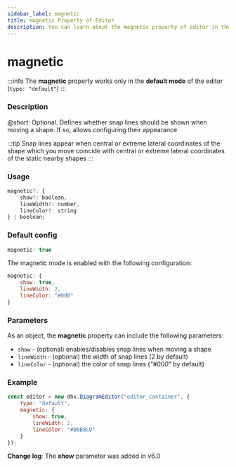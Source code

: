 ```yaml
---
sidebar_label: magnetic
title: magnetic Property of Editor
description: You can learn about the magnetic property of editor in the documentation of the DHTMLX JavaScript Diagram library. Browse developer guides and API reference, try out code examples and live demos, and download a free 30-day evaluation version of DHTMLX Diagram.
---
```


# magnetic

:::info
The **magnetic** property works only in the **default mode** of the editor (`type: "default"`)
:::

### Description

@short: Optional. Defines whether snap lines should be shown when moving a shape. If so, allows configuring their appearance

:::tip
Snap lines appear when central or extreme lateral coordinates of the shape which you move coincide with central or extreme lateral coordinates of the static nearby shapes
:::

### Usage

~~~jsx
magnetic?: {
    show?: boolean,
    lineWidth?: number,
    lineColor?: string
} | boolean;
~~~

### Default config

~~~jsx
magnetic: true 
~~~

The magnetic mode is enabled with the following configuration:

~~~jsx
magnetic: {
    show: true,
    lineWidth: 2,
    lineColor: "#000"
}
~~~

### Parameters

As an object, the **magnetic** property can include the following parameters:

- `show` - (optional) enables/disables snap lines when moving a shape
- `lineWidth` - (optional) the width of snap lines (2 by default)
- `lineColor` - (optional) the color of snap lines (*"#000"* by default)

### Example

~~~jsx {3-7}
const editor = new dhx.DiagramEditor("editor_container", {
    type: "default",
    magnetic: {
        show: true,
        lineWidth: 2,
        lineColor: "#B0B8CD"
    }
});
~~~

**Change log**: The ***show*** parameter was added in v6.0
